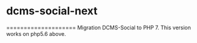 # dcms-social-next
====================
Migration DCMS-Social to PHP 7.
This version works on php5.6 above.